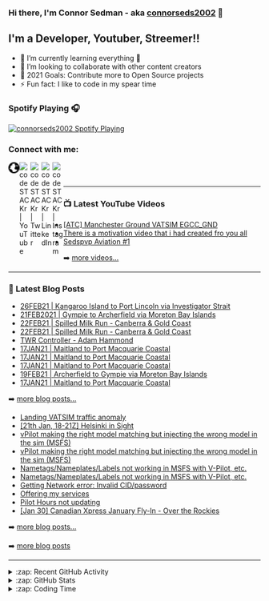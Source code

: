 ### Hi there, I'm Connor Sedman - aka [connorseds2002][website] 👋

## I'm a Developer, Youtuber, Streemer!!

- 🌱 I’m currently learning everything 🤣
- 👯 I’m looking to collaborate with other content creators
- 🥅 2021 Goals: Contribute more to Open Source projects
- ⚡ Fun fact: I like to code in my spear time

### Spotify Playing 🎧

[<img src="https://novatorem.connorseds2002.vercel.app/api/spotify" alt="connorseds2002 Spotify Playing" width="350" />](https://open.spotify.com/user/connor-808)

### Connect with me:

[<img align="left" alt="codeSTACKr.com" width="22px" src="https://raw.githubusercontent.com/iconic/open-iconic/master/svg/globe.svg" />][website]
[<img align="left" alt="codeSTACKr | YouTube" width="22px" src="https://cdn.jsdelivr.net/npm/simple-icons@v3/icons/youtube.svg" />][youtube]
[<img align="left" alt="codeSTACKr | Twitter" width="22px" src="https://cdn.jsdelivr.net/npm/simple-icons@v3/icons/twitter.svg" />][twitter]
[<img align="left" alt="codeSTACKr | LinkedIn" width="22px" src="https://cdn.jsdelivr.net/npm/simple-icons@v3/icons/linkedin.svg" />][linkedin]
[<img align="left" alt="codeSTACKr | Instagram" width="22px" src="https://cdn.jsdelivr.net/npm/simple-icons@v3/icons/instagram.svg" />][instagram]

<br />
<br />

---

### 📺 Latest YouTube Videos

<!-- YOUTUBE:START -->
- [[ATC] Manchester Ground VATSIM EGCC_GND](https://www.youtube.com/watch?v=2gOB_NWOp2o)
- [There is a motivation video that i had created fro you all](https://www.youtube.com/watch?v=cKzpUc_jYaw)
- [Sedspvp Aviation #1](https://www.youtube.com/watch?v=6Z4TeOA4d0A)
<!-- YOUTUBE:END -->

➡️ [more videos...](https://youtube.com/channel/UC6fFV-8lCLLoKYCUAstFbQQ)

---

### 📕 Latest Blog Posts

<!-- BLOG-POST-LIST:START -->
- [26FEB21 | Kangaroo Island to Port Lincoln via Investigator Strait](https://forums.vatpac.org/calendar/event/1624-26feb21-kangaroo-island-to-port-lincoln-via-investigator-strait/)
- [21FEB2021 | Gympie to Archerfield via Moreton Bay Islands](https://forums.vatpac.org/calendar/event/1623-21feb2021-gympie-to-archerfield-via-moreton-bay-islands/)
- [22FEB21 | Spilled Milk Run - Canberra & Gold Coast](https://forums.vatpac.org/calendar/event/1622-22feb21-spilled-milk-run-canberra-gold-coast/)
- [22FEB21 | Spilled Milk Run - Canberra & Gold Coast](https://forums.vatpac.org/topic/18557-22feb21-spilled-milk-run-canberra-gold-coast/?do=findComment&comment=130686)
- [TWR Controller - Adam Hammond](https://forums.vatpac.org/topic/18556-twr-controller-adam-hammond/?do=findComment&comment=130685)
- [17JAN21 | Maitland to Port Macquarie Coastal](https://forums.vatpac.org/calendar/event/1577-17jan21-maitland-to-port-macquarie-coastal/?do=findComment&comment=222&tab=comments)
- [17JAN21 | Maitland to Port Macquarie Coastal](https://forums.vatpac.org/calendar/event/1577-17jan21-maitland-to-port-macquarie-coastal/?do=findComment&comment=221&tab=comments)
- [17JAN21 | Maitland to Port Macquarie Coastal](https://forums.vatpac.org/calendar/event/1577-17jan21-maitland-to-port-macquarie-coastal/?do=findComment&comment=220&tab=comments)
- [19FEB21 | Archerfield to Gympie via Moreton Bay Islands](https://forums.vatpac.org/calendar/event/1621-19feb21-archerfield-to-gympie-via-moreton-bay-islands/)
- [17JAN21 | Maitland to Port Macquarie Coastal](https://forums.vatpac.org/calendar/event/1577-17jan21-maitland-to-port-macquarie-coastal/?do=findComment&comment=219&tab=comments)
<!-- BLOG-POST-LIST:END -->

➡️ [more blog posts...](https://Forums.vatpac.org)
<!-- VATSIM.NET:START -->
- [Landing VATSIM traffic anomaly](https://forums.vatsim.net/topic/30177-landing-vatsim-traffic-anomaly/?do=findComment&comment=174109)
- [[21th Jan, 18-21Z] Helsinki in Sight](https://forums.vatsim.net/topic/30487-21th-jan-18-21z-helsinki-in-sight/?do=findComment&comment=174108)
- [vPilot making the right model matching but injecting the wrong model in the sim (MSFS)](https://forums.vatsim.net/topic/30474-vpilot-making-the-right-model-matching-but-injecting-the-wrong-model-in-the-sim-msfs/?do=findComment&comment=174106)
- [vPilot making the right model matching but injecting the wrong model in the sim (MSFS)](https://forums.vatsim.net/topic/30474-vpilot-making-the-right-model-matching-but-injecting-the-wrong-model-in-the-sim-msfs/?do=findComment&comment=174105)
- [Nametags/Nameplates/Labels not working in MSFS with V-Pilot, etc.](https://forums.vatsim.net/topic/30445-nametagsnameplateslabels-not-working-in-msfs-with-v-pilot-etc/?do=findComment&comment=174104)
- [Nametags/Nameplates/Labels not working in MSFS with V-Pilot, etc.](https://forums.vatsim.net/topic/30445-nametagsnameplateslabels-not-working-in-msfs-with-v-pilot-etc/?do=findComment&comment=174103)
- [Getting Network error: Invalid CID/password](https://forums.vatsim.net/topic/30461-getting-network-error-invalid-cidpassword/?do=findComment&comment=174102)
- [Offering my services](https://forums.vatsim.net/topic/30485-offering-my-services/?do=findComment&comment=174101)
- [Pilot Hours not updating](https://forums.vatsim.net/topic/30297-pilot-hours-not-updating/?do=findComment&comment=174100)
- [[Jan 30] Canadian Xpress January Fly-In - Over the Rockies](https://forums.vatsim.net/topic/30484-jan-30-canadian-xpress-january-fly-in-over-the-rockies/?do=findComment&comment=174099)
<!-- VATSIM.NET:END -->
➡️ [more blog posts...](https://forums.vatsim.net/)

<!-- IVAO.AERO:START -->
<!-- IVAO.AERO:END -->
➡️ [more blog posts](https://forum.ivao.areo/)

---

<details>
  <summary>:zap: Recent GitHub Activity</summary>
  
<!--START_SECTION:activity-->
1. ❗️ Closed issue [#42](https://github.com/jamesgeorge007/github-activity-readme/issues/42) in [jamesgeorge007/github-activity-readme](https://github.com/jamesgeorge007/github-activity-readme)
2. 🗣 Commented on [#12](https://github.com/Connorseds2002/VATUK-vatsys-dataset/issues/12) in [Connorseds2002/VATUK-vatsys-dataset](https://github.com/Connorseds2002/VATUK-vatsys-dataset)
3. 🎉 Merged PR [#1](https://github.com/Connorseds2002/UK-Sector-File/pull/1) in [Connorseds2002/UK-Sector-File](https://github.com/Connorseds2002/UK-Sector-File)
4. 💪 Opened PR [#1](https://github.com/Connorseds2002/UK-Sector-File/pull/1) in [Connorseds2002/UK-Sector-File](https://github.com/Connorseds2002/UK-Sector-File)
5. 💪 Opened PR [#12](https://github.com/Connorseds2002/VATUK-vatsys-dataset/pull/12) in [Connorseds2002/VATUK-vatsys-dataset](https://github.com/Connorseds2002/VATUK-vatsys-dataset)
6. 💪 Opened PR [#11](https://github.com/Connorseds2002/VATUK-vatsys-dataset/pull/11) in [Connorseds2002/VATUK-vatsys-dataset](https://github.com/Connorseds2002/VATUK-vatsys-dataset)
7. 🗣 Commented on [#9](https://github.com/Connorseds2002/VATUK-vatsys-dataset/issues/9) in [Connorseds2002/VATUK-vatsys-dataset](https://github.com/Connorseds2002/VATUK-vatsys-dataset)
8. ❗️ Opened issue [#10](https://github.com/Connorseds2002/VATUK-vatsys-dataset/issues/10) in [Connorseds2002/VATUK-vatsys-dataset](https://github.com/Connorseds2002/VATUK-vatsys-dataset)
9. 💪 Opened PR [#8](https://github.com/Connorseds2002/VATUK-vatsys-dataset/pull/8) in [Connorseds2002/VATUK-vatsys-dataset](https://github.com/Connorseds2002/VATUK-vatsys-dataset)
10. 🎉 Merged PR [#6](https://github.com/Connorseds2002/VATUK-vatsys-dataset/pull/6) in [Connorseds2002/VATUK-vatsys-dataset](https://github.com/Connorseds2002/VATUK-vatsys-dataset)
<!--END_SECTION:activity-->

</details>

<details>
  <summary>:zap: GitHub Stats</summary>

  <img align="left" alt="connorseds2002's GitHub Stats" src="http://github-readme-stats.connorseds2002.vercel.app/api?username=connorseds2002&show_icons=true&hide_border=true" />
<img align="left" alt="connorseds2002's GitHub Top Langs" src="http://github-readme-stats.connorseds2002.vercel.app/api/top-langs/?username=connorseds2002&layout=compact2&show_icons=true&hide_border=true" />

</details>

<details>
  <summary>:zap: Coding Time</summary>
  <a href="https://wakatime.com"><img src="https://wakatime.com/share/@connorseds2002/fbe24d6b-ddb8-468c-bf02-701ed789a553.png" /></a>

</details>

[website]: https://vatpac.org
[twitter]: https://twitter.com/connorsedman11
[youtube]: https://youtube.com/channel/UC6fFV-8lCLLoKYCUAstFbQQ
[instagram]: https://instagram.com/
[linkedin]: https://linkedin.com/in/
